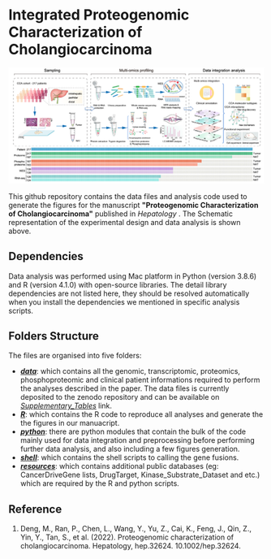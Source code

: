 # Integrated Proteogenomic Characterization of Cholangiocarcinoma

![Schematic representation of the experimental design](https://github.com/Ran485/Integrated_proteogenomic_analysis_CCA/blob/main/Schematic_workflow.png)

This github repository contains the data files and analysis code used to generate the figures for the manuscript **"Proteogenomic Characterization of Cholangiocarcinoma"** published in _Hepatology_
. The Schematic representation of the experimental design and data analysis is shown above.

## Dependencies

Data analysis was performed using Mac platform in Python (version 3.8.6) and R (version 4.1.0) with open-source libraries. The detail library dependencies are not listed here, they should be resolved automatically when you install the dependencies we mentioned in specific analysis scripts.

## Folders Structure

The files are organised into five folders:

- [***data***](https://github.com/Ran485/Integrated_proteogenomic_analysis_CCA/tree/main/data): which contains all the genomic, transcriptomic, proteomics, phosphoproteomic and clinical patient informations required to perform the analyses described in the paper. The data files is currently deposited to the zenodo repository and can be available on [*Supplementary_Tables*](https://zenodo.org/record/6536180#.YnsscxMza1s) link.
- [***R***](https://github.com/Ran485/Integrated_proteogenomic_analysis_CCA/tree/main/R): which contains the R code to reproduce all analyses and generate the the figures in our manuacript.
- [***python***](https://github.com/Ran485/Integrated_proteogenomic_analysis_CCA/tree/main/python): there are python modules that contain the bulk of the code mainly used for data integration and preprocessing before performing further data analysis, and also including a few figures generation. 
- [***shell***](https://github.com/Ran485/Integrated_proteogenomic_analysis_CCA/tree/main/shell): which contains the shell scripts to calling the gene fusions.
- [***resources***](https://github.com/Ran485/Integrated_proteogenomic_analysis_CCA/tree/main/resources): which contains additional public databases (eg: CancerDriveGene lists, DrugTarget, Kinase_Substrate_Dataset and etc.) which are required by the R and python scripts.

## Reference

1. Deng, M., Ran, P., Chen, L., Wang, Y., Yu, Z., Cai, K., Feng, J., Qin, Z., Yin, Y., Tan, S., et al. (2022). Proteogenomic characterization of cholangiocarcinoma. Hepatology, hep.32624. 10.1002/hep.32624.
